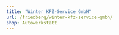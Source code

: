 ```yaml
---
title: "Winter KFZ-Service GmbH"
url: /friedberg/winter-kfz-service-gmbh/
shop: Autowerkstatt
---
```

